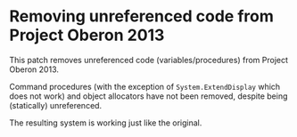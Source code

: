 Removing unreferenced code from Project Oberon 2013
===================================================

This patch removes unreferenced code (variables/procedures) from Project Oberon 2013.

Command procedures (with the exception of `System.ExtendDisplay` which does not work)
and object allocators have not been removed, despite being (statically) unreferenced.

The resulting system is working just like the original.
